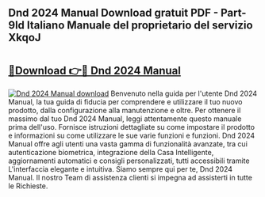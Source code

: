 ## Dnd 2024 Manual Download gratuit PDF - Part-9ld Italiano Manuale del proprietario del servizio XkqoJ

# <h2><a href="http://dfg9b3.blite.top/?on=Dnd+2024+Manual">🔗Download 👉🔴 Dnd 2024 Manual</a></h2>

[![Dnd 2024 Manual download](https://i.imgur.com/lujVjoI.png)](http://dfg9b3.blite.top/?on=Dnd+2024+Manual)
Benvenuto nella guida per l'utente Dnd 2024 Manual, la tua guida di fiducia per comprendere e utilizzare il tuo nuovo prodotto, dalla configurazione alla manutenzione e oltre. Per ottenere il massimo dal tuo Dnd 2024 Manual, leggi attentamente questo manuale prima dell'uso. Fornisce istruzioni dettagliate su come impostare il prodotto e informazioni su come utilizzare le sue varie funzioni e funzioni. Dnd 2024 Manual offre agli utenti una vasta gamma di funzionalità avanzate, tra cui autenticazione biometrica, integrazione della Casa Intelligente, aggiornamenti automatici e consigli personalizzati, tutti accessibili tramite L'interfaccia elegante e intuitiva. Siamo sempre qui per te, Dnd 2024 Manual. Il nostro Team di assistenza clienti si impegna ad assisterti in tutte le Richieste.
